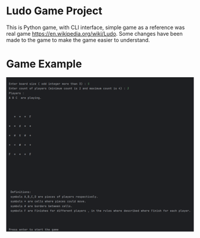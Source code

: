 # Ludo Game Project

  This is Python game, with CLI interface, simple game as a reference was real game https://en.wikipedia.org/wiki/Ludo.
  Some changes have been made to the game to make the game easier to understand.


# Game Example
![Ludo Game](pictures/game.png)
